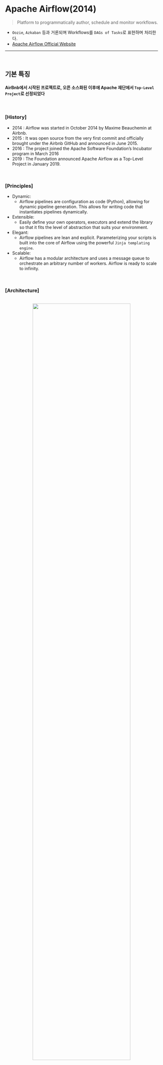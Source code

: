 # Apache Airflow(2014)
> Platform to programmatically author, schedule and monitor workflows.
* `Oozie`, `Azkaban` 등과 거론되며 Workflows를 `DAGs of Tasks`로 표현하며 처리한다.
* [Apache Airflow Official Website](https://airflow.apache.org/docs/apache-airflow/stable/index.html)

<hr>
<br>

## 기본 특징
#### AirBnb에서 시작된 프로젝트로, 오픈 소스화된 이후에 Apache 재단에서 `Top-Level Project`로 선정되었다

<br>

### [History]
* 2014 : Airflow was started in October 2014 by Maxime Beauchemin at Airbnb. 
* 2015 : It was open source from the very first commit and officially brought under the Airbnb GitHub and announced in June 2015.
* 2016 : The project joined the Apache Software Foundation’s Incubator program in March 2016
* 2019 : The Foundation announced Apache Airflow as a Top-Level Project in January 2019.

<br>

### [Principles]
* Dynamic:
  * Airflow pipelines are configuration as code (Python), allowing for dynamic pipeline generation. This allows for writing code that instantiates pipelines dynamically.
* Extensible: 
  * Easily define your own operators, executors and extend the library so that it fits the level of abstraction that suits your environment.
* Elegant: 
  * Airflow pipelines are lean and explicit. Parameterizing your scripts is built into the core of Airflow using the powerful `Jinja templating engine`.
* Scalable: 
  * Airflow has a modular architecture and uses a message queue to orchestrate an arbitrary number of workers. Airflow is ready to scale to infinity.

<br>

### [Architecture]

<br>

<div align="center">
 <img width = "80%" src = "https://user-images.githubusercontent.com/37537227/160367656-3e4ecea4-2e00-46cc-882f-f1fdbf8214ca.png" />
</div>

<br>

* A Scheduler
  * Trigger scheduled workflows
  * Submit tasks to an executor
* An Executor
  * Handle running tasks
* A Webserver
  * Presents a handy user interface
* A Folder of DAG Files
  * Read by the scheduler, executor, and any workers
* A Metadata Database
  * Used by scheduler, executor and webserver to store state

<br>

### [구조]
* DAG 
  * A Python Workflow File in DAG's Directory
  * dag_id : unique identifier
  * The default location : ~/airflow/dags
* Task
  * An object instantiated from an operator is called a task
  * task_id : unique identifier
* Operator
  * Python Package Modules Provided by Airflow
  * Operator
    * 내장 Operator Package
      * BashOperator
      * EmailOperator
      * PythonOperator 등등
    * 외부 Provider Package (Microsoft Azure, sFTP, FTP, HDFS, Spark, Vertica 등등)
      * SimpleHttpOperator
      * OracleOperator
      * DockerOperator
      * HiveOperator
      * S3FileTransformOperator 등등
  * Sensors
    * wait for something to occur, and then succeed so that downstream tasks can run
    * time-based, waiting for a file, external event
    * mode
      * poke (default) : every second
      * reschedule : every minute
      * smart sensor : deprecated early-access feature이기에 pass

<br>
<hr>
<br>

## 기본 세팅
#### 2022-03-27 날짜, Airflow 2.2.4 버전, Python 3.6 기준으로 세팅

<br>

### [Prerequisites]
* Python: 3.6, 3.7, 3.8

* Databases:
  * PostgreSQL: 9.6, 10, 11, 12, 13
  * MySQL: 5.7, 8
  * SQLite: 3.15.0+

* Kubernetes: 1.16.9, 1.17.5, 1.18.6

<br>

### [Installation && Standalone Run]
```bash
# Airflow needs a home. `~/airflow` is the default, but you can put it
# somewhere else if you prefer (optional)
export AIRFLOW_HOME=~/airflow

# Install Airflow using the constraints file
AIRFLOW_VERSION=2.2.4
PYTHON_VERSION="$(python --version | cut -d " " -f 2 | cut -d "." -f 1-2)"
# For example: 3.6
CONSTRAINT_URL="https://raw.githubusercontent.com/apache/airflow/constraints-${AIRFLOW_VERSION}/constraints-${PYTHON_VERSION}.txt"
# For example: https://raw.githubusercontent.com/apache/airflow/constraints-2.2.4/constraints-3.6.txt
pip install "apache-airflow==${AIRFLOW_VERSION}" --constraint "${CONSTRAINT_URL}"

# The Standalone command will initialise the database, make a user,
# and start all components for you.
airflow standalone

# Visit localhost:8080 in the browser and use the admin account details
# shown on the terminal to login.
# Enable the example_bash_operator dag in the home page
```
* Poetry or pip-tools은 권장하지 않고 pip으로 설치하는 것을 권장

<br>

```bash
Installing collected packages: ...flask-wtf, Flask-SQLAlchemy, flask-session, Flask-OpenID, flask-login, Flask-JWT-Extended, flask-caching, Flask-Babel, connexion, flask-appbuilder, apache-airflow
```
* airflow 내부는 Flask로 구성되어 있음을 파악 가능

<br>

### [Standalone 모드 - 컴포넌트 별로 실행]

```bash
# Airflow Directory
cd ~/airflow

# Check Configuration 
airflow config list
vi airflow.cfg

# Metastore (SQLite Database)
airflow db init   

# Scheduler
airflow scheduler

# Web UI
airflow webserver -p 8080
```
<div align="center">
    <img width="80%" src="https://user-images.githubusercontent.com/37537227/160281027-d86ea6fa-fa0c-41fe-a0a1-312007dd2d7d.png">
</div>

<br>

### [로그인]

```bash
# Login Info
airflow users create \
          -u admin \
          -f FIRST_NAME \
          -l LAST_NAME \
          -r Admin \
          -e admin@example.org
          
[2022-03-17 00:07:52,252] {manager.py:214} INFO - Added user admin
User "admin" created with role "Admin"
```

<div align="center">
  <img width="80%" src="https://user-images.githubusercontent.com/37537227/158622781-86037284-df24-45af-9928-c3e0aa56ea9d.png">
</div>

<div align="center">
  <img width="80%" src="https://user-images.githubusercontent.com/37537227/158622595-53ebba50-0a5b-4b7d-a187-80f0d157bf6f.png">
</div>

<br>

### [Other CLI Commands]
```bash
airflow -h
```

```bash
positional arguments:
  GROUP_OR_COMMAND

    Groups:
      celery         Celery components
      config         View configuration
      connections    Manage connections
      dags           Manage DAGs
      db             Database operations
      jobs           Manage jobs
      kubernetes     Tools to help run the KubernetesExecutor
      pools          Manage pools
      providers      Display providers
      roles          Manage roles
      tasks          Manage tasks
      users          Manage users
      variables      Manage variables

    Commands:
      cheat-sheet    Display cheat sheet
      info           Show information about current Airflow and environment
      kerberos       Start a kerberos ticket renewer
      plugins        Dump information about loaded plugins
      rotate-fernet-key
                     Rotate encrypted connection credentials and variables
      scheduler      Start a scheduler instance
      standalone     Run an all-in-one copy of Airflow
      sync-perm      Update permissions for existing roles and optionally DAGs
      triggerer      Start a triggerer instance
      version        Show the version
      webserver      Start a Airflow webserver instance

```

<br>

### [Run Dags]
```bash
airflow dags list
```

```bash
dag_id                                  | filepath                                                                                                  | owner   | paused
========================================+===========================================================================================================+=========+=======
example_bash_operator                   | /opt/homebrew/lib/python3.9/site-packages/airflow/example_dags/example_bash_operator.py                   | airflow | True
example_branch_datetime_operator_2      | /opt/homebrew/lib/python3.9/site-packages/airflow/example_dags/example_branch_datetime_operator.py        | airflow | True
```

```bash
airflow tasks list example_bash_operator
```

```bash
lso_run_this
run_after_loop
run_this_last
runme_0
runme_1
runme_2
this_will_skip
```

```bash
airflow dags trigger -e 2022-03-15 example_bash_operator
```

<br>
<hr>
<br>

## Web UI
#### 

<br>

### [HomePage - Dags]
<div align="center">
  <img width="80%" src="https://user-images.githubusercontent.com/37537227/158630352-c184d3a4-1ad0-4358-a520-bf9153f58fc7.png">
</div>

* Recent Tasks
  * none
  * removed
  * scheduled
  * queued
  * running
  * success
  * shutdown
  * restarting
  * failed
  * up_for_retry
  * up_for_reschedule
  * upstreamed_failed
  * skipped
  * sensing
  * deferred


<br>

### [Schedule]
<div align="center">
  <img width="70" src="https://user-images.githubusercontent.com/37537227/158633395-a5b8b4b8-79c4-4604-8b36-8fbc8be0fb62.png">
  <img width="60%" src="https://user-images.githubusercontent.com/37537227/158633146-7c15b42a-50d5-419f-8fce-fc806a767d30.png">
</div>

<br>

### [Links]
<div align="center">
    <img width="80%" src="https://user-images.githubusercontent.com/37537227/158634575-36216b85-1401-4869-98cf-faa7ef687c45.png">
</div>

<div align="center">
  <img width="80%" src="https://user-images.githubusercontent.com/37537227/158636806-2aa0c291-45fc-49d8-ac25-17adeba1ea1a.png">
</div>
  
<div align="center">
  <img width="80%" src="https://user-images.githubusercontent.com/37537227/158636654-c64fe88a-b562-43f5-8255-594c525483d3.png">
</div>

<div align="center">
  <img width="80%" src="https://user-images.githubusercontent.com/37537227/158638944-6cd1a619-73a0-4f57-aa08-b831046de460.png">
</div>

<div align="center">
  <img width="80%" src="https://user-images.githubusercontent.com/37537227/158639714-035c215b-f8df-44e3-9fc9-85d3070718ab.png">
</div>

* Code : Dag 파일 바로 확인 가능

<br>
<hr>
<br>
